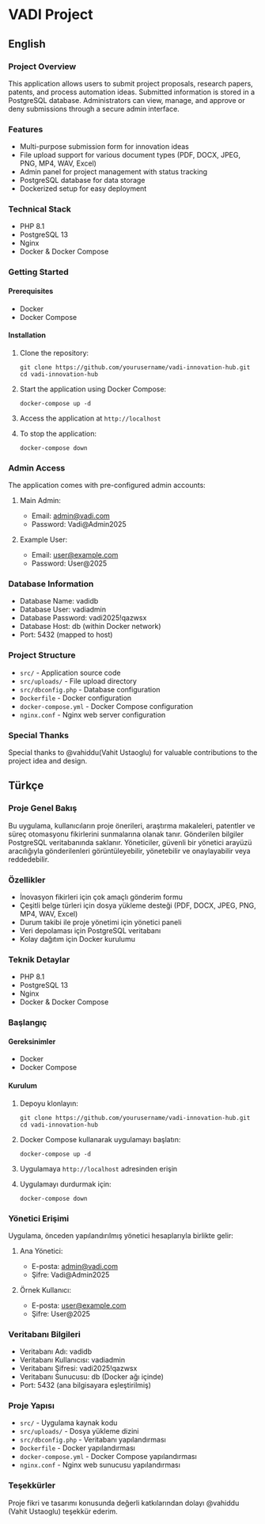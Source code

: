 # VADI Project
## English

### Project Overview

This application allows users to submit project proposals, research papers, patents, and process automation ideas. Submitted information is stored in a PostgreSQL database. Administrators can view, manage, and approve or deny submissions through a secure admin interface.

### Features

- Multi-purpose submission form for innovation ideas
- File upload support for various document types (PDF, DOCX, JPEG, PNG, MP4, WAV, Excel)
- Admin panel for project management with status tracking
- PostgreSQL database for data storage
- Dockerized setup for easy deployment

### Technical Stack

- PHP 8.1
- PostgreSQL 13
- Nginx
- Docker & Docker Compose

### Getting Started

#### Prerequisites

- Docker
- Docker Compose

#### Installation

1. Clone the repository:
   ```
   git clone https://github.com/yourusername/vadi-innovation-hub.git
   cd vadi-innovation-hub
   ```

2. Start the application using Docker Compose:
   ```
   docker-compose up -d
   ```

3. Access the application at `http://localhost`

4. To stop the application:
   ```
   docker-compose down
   ```

### Admin Access

The application comes with pre-configured admin accounts:

1. Main Admin:
   - Email: admin@vadi.com
   - Password: Vadi@Admin2025

2. Example User:
   - Email: user@example.com
   - Password: User@2025

### Database Information

- Database Name: vadidb
- Database User: vadiadmin
- Database Password: vadi2025!qazwsx
- Database Host: db (within Docker network)
- Port: 5432 (mapped to host)

### Project Structure

- `src/` - Application source code
- `src/uploads/` - File upload directory
- `src/dbconfig.php` - Database configuration
- `Dockerfile` - Docker configuration
- `docker-compose.yml` - Docker Compose configuration
- `nginx.conf` - Nginx web server configuration

### Special Thanks
Special thanks to @vahiddu(Vahit Ustaoglu) for valuable contributions to the project idea and design. 

## Türkçe

### Proje Genel Bakış

Bu uygulama, kullanıcıların proje önerileri, araştırma makaleleri, patentler ve süreç otomasyonu fikirlerini sunmalarına olanak tanır. Gönderilen bilgiler PostgreSQL veritabanında saklanır. Yöneticiler, güvenli bir yönetici arayüzü aracılığıyla gönderilenleri görüntüleyebilir, yönetebilir ve onaylayabilir veya reddedebilir.

### Özellikler

- İnovasyon fikirleri için çok amaçlı gönderim formu
- Çeşitli belge türleri için dosya yükleme desteği (PDF, DOCX, JPEG, PNG, MP4, WAV, Excel)
- Durum takibi ile proje yönetimi için yönetici paneli
- Veri depolaması için PostgreSQL veritabanı
- Kolay dağıtım için Docker kurulumu

### Teknik Detaylar

- PHP 8.1
- PostgreSQL 13
- Nginx
- Docker & Docker Compose

### Başlangıç

#### Gereksinimler

- Docker
- Docker Compose

#### Kurulum

1. Depoyu klonlayın:
   ```
   git clone https://github.com/yourusername/vadi-innovation-hub.git
   cd vadi-innovation-hub
   ```

2. Docker Compose kullanarak uygulamayı başlatın:
   ```
   docker-compose up -d
   ```

3. Uygulamaya `http://localhost` adresinden erişin

4. Uygulamayı durdurmak için:
   ```
   docker-compose down
   ```

### Yönetici Erişimi

Uygulama, önceden yapılandırılmış yönetici hesaplarıyla birlikte gelir:

1. Ana Yönetici:
   - E-posta: admin@vadi.com
   - Şifre: Vadi@Admin2025

2. Örnek Kullanıcı:
   - E-posta: user@example.com
   - Şifre: User@2025

### Veritabanı Bilgileri

- Veritabanı Adı: vadidb
- Veritabanı Kullanıcısı: vadiadmin
- Veritabanı Şifresi: vadi2025!qazwsx
- Veritabanı Sunucusu: db (Docker ağı içinde)
- Port: 5432 (ana bilgisayara eşleştirilmiş)

### Proje Yapısı

- `src/` - Uygulama kaynak kodu
- `src/uploads/` - Dosya yükleme dizini
- `src/dbconfig.php` - Veritabanı yapılandırması
- `Dockerfile` - Docker yapılandırması
- `docker-compose.yml` - Docker Compose yapılandırması
- `nginx.conf` - Nginx web sunucusu yapılandırması

### Teşekkürler
Proje fikri ve tasarımı konusunda değerli katkılarından dolayı @vahiddu (Vahit Ustaoglu) teşekkür ederim.
